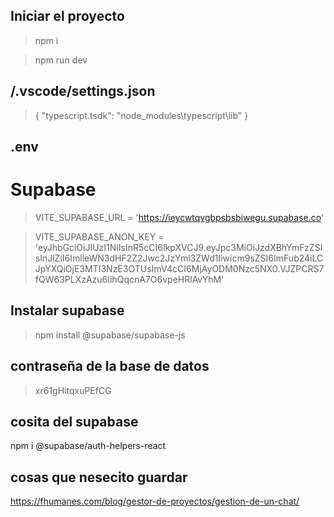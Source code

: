 ## Iniciar el proyecto

  >npm i

  >npm run dev


## /.vscode/settings.json

  >{
  >    "typescript.tsdk": "node_modules\\typescript\\lib"
  >}


## .env
# Supabase
  >VITE_SUPABASE_URL = 'https://ieycwtqvgbpsbsbiwegu.supabase.co'

  >VITE_SUPABASE_ANON_KEY = 'eyJhbGciOiJIUzI1NiIsInR5cCI6IkpXVCJ9.eyJpc3MiOiJzdXBhYmFzZSIsInJlZiI6ImlleWN3dHF2Z2Jwc2JzYml3ZWd1Iiwicm9sZSI6ImFub24iLCJpYXQiOjE3MTI3NzE3OTUsImV4cCI6MjAyODM0Nzc5NX0.VJZPCRS7fQW63PLXzAzu6IihQqcnA7O6vpeHRlAvYhM'

## Instalar supabase

  >npm install @supabase/supabase-js 
  ## contraseña de la base de datos
  >xr61gHitqxuPEfCG

 ## cosita del supabase
 npm i @supabase/auth-helpers-react
  ## cosas que nesecito guardar
  https://fhumanes.com/blog/gestor-de-proyectos/gestion-de-un-chat/